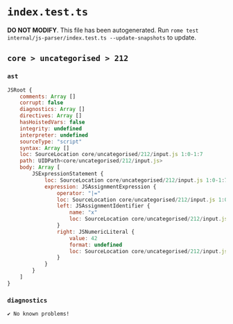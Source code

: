 # `index.test.ts`

**DO NOT MODIFY**. This file has been autogenerated. Run `rome test internal/js-parser/index.test.ts --update-snapshots` to update.

## `core > uncategorised > 212`

### `ast`

```javascript
JSRoot {
	comments: Array []
	corrupt: false
	diagnostics: Array []
	directives: Array []
	hasHoistedVars: false
	integrity: undefined
	interpreter: undefined
	sourceType: "script"
	syntax: Array []
	loc: SourceLocation core/uncategorised/212/input.js 1:0-1:7
	path: UIDPath<core/uncategorised/212/input.js>
	body: Array [
		JSExpressionStatement {
			loc: SourceLocation core/uncategorised/212/input.js 1:0-1:7
			expression: JSAssignmentExpression {
				operator: "|="
				loc: SourceLocation core/uncategorised/212/input.js 1:0-1:7
				left: JSAssignmentIdentifier {
					name: "x"
					loc: SourceLocation core/uncategorised/212/input.js 1:0-1:1 (x)
				}
				right: JSNumericLiteral {
					value: 42
					format: undefined
					loc: SourceLocation core/uncategorised/212/input.js 1:5-1:7
				}
			}
		}
	]
}
```

### `diagnostics`

```
✔ No known problems!

```
